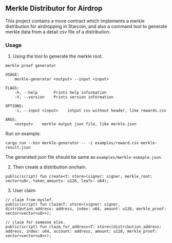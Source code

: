 ## Merkle Distributor for Airdrop

This project contains a move contract which implements a merkle distribution for airdropping in Starcoin,
and also a command tool to generate merkle data from a detail csv file of a distribution.


### Usage

1. Using the tool to generate the merkle root.

```shell
merkle proof generator

USAGE:
    merkle-generator <output> --input <input>

FLAGS:
    -h, --help       Prints help information
    -V, --version    Prints version information

OPTIONS:
    -i, --input <input>    intput csv without header, like rewards.csv

ARGS:
    <output>    merkle output json file, like merkle.json
```

Run on example:

```
cargo run --bin merkle-generator -- -i examples/reward.csv merkle-result.json
```

The generated json file should be same as `examples/merkle-exmaple.json`.

2. Then create a distribution onchain.

``` move
public(script) fun create<T: store>(signer: signer, merkle_root: vector<u8>, token_amounts: u128, leafs: u64);
```

3. User claim

``` move
// claim from myslef.
public(script) fun claim<T: store>(signer: signer, distribution_address: address, index: u64, amount: u128, merkle_proof: vector<vector<u8>>);

// claim for someone else.
public(script) fun claim_for_address<T: store>(distribution_address: address, index: u64, account: address, amount: u128, merkle_proof: vector<vector<u8>>);
```